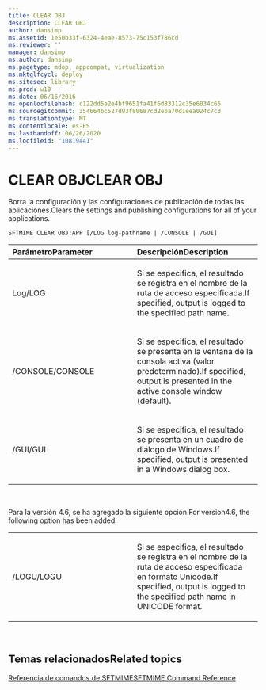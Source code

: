 ```yaml
---
title: CLEAR OBJ
description: CLEAR OBJ
author: dansimp
ms.assetid: 1e50b33f-6324-4eae-8573-75c153f786cd
ms.reviewer: ''
manager: dansimp
ms.author: dansimp
ms.pagetype: mdop, appcompat, virtualization
ms.mktglfcycl: deploy
ms.sitesec: library
ms.prod: w10
ms.date: 06/16/2016
ms.openlocfilehash: c122dd5a2e4bf9651fa41f6d83312c35e6034c65
ms.sourcegitcommit: 354664bc527d93f80687cd2eba70d1eea024c7c3
ms.translationtype: MT
ms.contentlocale: es-ES
ms.lasthandoff: 06/26/2020
ms.locfileid: "10819441"
---
```

# <span data-ttu-id="0156b-103">CLEAR OBJ</span><span class="sxs-lookup"><span data-stu-id="0156b-103">CLEAR OBJ</span></span>


<span data-ttu-id="0156b-104">Borra la configuración y las configuraciones de publicación de todas las aplicaciones.</span><span class="sxs-lookup"><span data-stu-id="0156b-104">Clears the settings and publishing configurations for all of your applications.</span></span>

`SFTMIME CLEAR OBJ:APP [/LOG log-pathname | /CONSOLE | /GUI]`

<table>
<colgroup>
<col width="50%" />
<col width="50%" />
</colgroup>
<thead>
<tr class="header">
<th align="left"><span data-ttu-id="0156b-105">Parámetro</span><span class="sxs-lookup"><span data-stu-id="0156b-105">Parameter</span></span></th>
<th align="left"><span data-ttu-id="0156b-106">Descripción</span><span class="sxs-lookup"><span data-stu-id="0156b-106">Description</span></span></th>
</tr>
</thead>
<tbody>
<tr class="odd">
<td align="left"><p><span data-ttu-id="0156b-107">Log</span><span class="sxs-lookup"><span data-stu-id="0156b-107">/LOG</span></span></p></td>
<td align="left"><p><span data-ttu-id="0156b-108">Si se especifica, el resultado se registra en el nombre de la ruta de acceso especificada.</span><span class="sxs-lookup"><span data-stu-id="0156b-108">If specified, output is logged to the specified path name.</span></span></p></td>
</tr>
<tr class="even">
<td align="left"><p><span data-ttu-id="0156b-109">/CONSOLE</span><span class="sxs-lookup"><span data-stu-id="0156b-109">/CONSOLE</span></span></p></td>
<td align="left"><p><span data-ttu-id="0156b-110">Si se especifica, el resultado se presenta en la ventana de la consola activa (valor predeterminado).</span><span class="sxs-lookup"><span data-stu-id="0156b-110">If specified, output is presented in the active console window (default).</span></span></p></td>
</tr>
<tr class="odd">
<td align="left"><p><span data-ttu-id="0156b-111">/GUI</span><span class="sxs-lookup"><span data-stu-id="0156b-111">/GUI</span></span></p></td>
<td align="left"><p><span data-ttu-id="0156b-112">Si se especifica, el resultado se presenta en un cuadro de diálogo de Windows.</span><span class="sxs-lookup"><span data-stu-id="0156b-112">If specified, output is presented in a Windows dialog box.</span></span></p></td>
</tr>
</tbody>
</table>

 

<span data-ttu-id="0156b-113">Para la versión 4.6, se ha agregado la siguiente opción.</span><span class="sxs-lookup"><span data-stu-id="0156b-113">For version4.6, the following option has been added.</span></span>

<table>
<colgroup>
<col width="50%" />
<col width="50%" />
</colgroup>
<tbody>
<tr class="odd">
<td align="left"><p><span data-ttu-id="0156b-114">/LOGU</span><span class="sxs-lookup"><span data-stu-id="0156b-114">/LOGU</span></span></p></td>
<td align="left"><p><span data-ttu-id="0156b-115">Si se especifica, el resultado se registra en el nombre de la ruta de acceso especificada en formato Unicode.</span><span class="sxs-lookup"><span data-stu-id="0156b-115">If specified, output is logged to the specified path name in UNICODE format.</span></span></p></td>
</tr>
</tbody>
</table>

 

## <span data-ttu-id="0156b-116">Temas relacionados</span><span class="sxs-lookup"><span data-stu-id="0156b-116">Related topics</span></span>


[<span data-ttu-id="0156b-117">Referencia de comandos de SFTMIME</span><span class="sxs-lookup"><span data-stu-id="0156b-117">SFTMIME Command Reference</span></span>](sftmime--command-reference.md)

 

 





